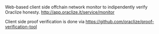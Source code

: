 
Web-based client side offchain network monitor to indipendently verify Oraclize honesty. http://app.oraclize.it/service/monitor


Client side proof verification is done via https://github.com/oraclize/proof-verification-tool


